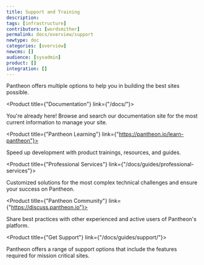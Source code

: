 ```yaml
---
title: Support and Training
description: 
tags: [infrastructure]
contributors: [wordsmither]
permalink: docs/overview/support
newtype: doc
categories: [overview]
newcms: []
audience: [sysadmin]
product: []
integration: []
---
```


Pantheon offers multiple options to help you in building the best sites possible.

<ProductGroup>

  <Product title={"Documentation"} link={"/docs/"}>

  You're already here! Browse and search our documentation site for the most current information to manage your site.

  </Product>

  <Product title={"Pantheon Learning"} link={"https://pantheon.io/learn-pantheon"}>

  Speed up development with product trainings, resources, and guides.

  </Product>

  <Product title={"Professional Services"} link={"/docs/guides/professional-services"}>

  Customized solutions for the most complex technical challenges and ensure your success on Pantheon.

  </Product>

  <Product title={"Pantheon Community"} link={"https://discuss.pantheon.io"}>

  Share best practices with other experienced and active users of Pantheon's platform.

  </Product>

  <Product title={"Get Support"} link={"/docs/guides/support/"}>

  Pantheon offers a range of support options that include the features required for mission critical sites.

  </Product>


</ProductGroup>

